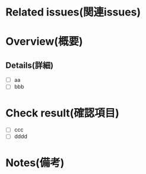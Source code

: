 # Related issues(関連issues)

# Overview(概要)

## Details(詳細)
- [ ] aa
- [ ] bbb

# Check result(確認項目)
- [ ] ccc
- [ ] dddd

# Notes(備考)
